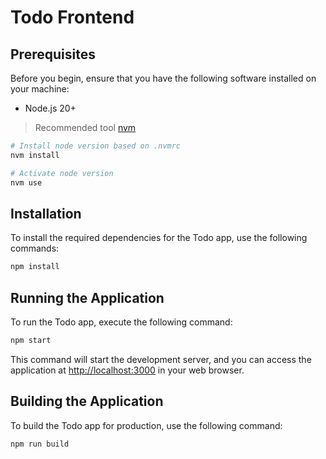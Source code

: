 # Todo Frontend

## Prerequisites

Before you begin, ensure that you have the following software installed on your machine:

- Node.js 20+

> Recommended tool [nvm](https://github.com/nvm-sh/nvm)

```bash
# Install node version based on .nvmrc
nvm install

# Activate node version
nvm use
```

## Installation

To install the required dependencies for the Todo app, use the following commands:

```bash
npm install
```

## Running the Application

To run the Todo app, execute the following command:

```bash
npm start
```

This command will start the development server, and you can access the application at [http://localhost:3000](http://localhost:3000) in your web browser.

## Building the Application

To build the Todo app for production, use the following command:

```bash
npm run build
```
